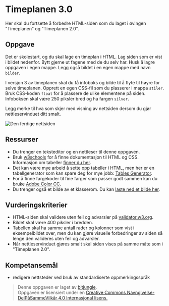 Timeplanen 3.0
==============
Her skal du fortsette å forbedre HTML-siden som du laget i øvingen "Timeplanen" og "Timeplanen 2.0".

Oppgave
-------
Det er skolestart, og du skal lage en timeplan i HTML. Lag siden som er vist i bildet nedenfor. Bytt gjerne ut fagene med de du selv har. Husk å lagre oppgaven i egen mappe. Legg også bildet i en egen mappe med navn `bilder`.

I versjon 3 av timeplanen skal du få infoboks og bilde til å flyte til høyre for selve timeplanen. Opprett en egen CSS-fil som du plasserer i mappa `stiler`. Bruk CSS-koden `float` for å plassere de ulike elementene på siden. Infoboksen skal være 250 piksler bred og ha fargen `silver`.

Legg merke til hva som skjer med visning av nettsiden dersom du gjør nettleservinduet ditt smalt.


![Den ferdige nettsiden](https://raw.githubusercontent.com/fagstoff/IT1/master/img/timeplan3.png)


Ressurser
---------
* Du trenger en teksteditor og en nettleser til denne oppgaven. 
* Bruk [w3schools](http://www.w3schools.com/) for å finne dokumentasjon til HTML og CSS. Informasjon om tabeller [finner du her](http://www.w3schools.com/tags/tag_table.asp).
* Det kan være mye arbeid å sette opp tabeller i HTML, men her er en tabellgenerator som kan spare deg for mye jobb: [Tables Generator](http://www.tablesgenerator.com/html_tables).
* For å finne fargekoder til fine farger som passer godt sammen kan du bruke [Adobe Color CC](https://color.adobe.com/nb/create/color-wheel/).
* Du trenger også et bilde av et klasserom. Du kan [laste ned et bilde her](https://commons.wikimedia.org/wiki/File:Andrew_Classroom_De_La_Salle_University.jpeg).

Vurderingskriterier
-------------------
* HTML-siden skal validere uten feil og advarsler på [validator.w3.org](https://validator.w3.org/).
* Bildet skal være 400 piksler i bredden.
* Tabellen skal ha samme antall rader og kolonner som vist i eksempelbildet over, men du kan gjøre visuelle forbedringer av siden så lenge den valideres uten feil og advarsler.
* Når nettleservinduet gjøres smalt skal siden vises på samme måte som i "Timeplanen 2.0".

Kompetansemål
-------------
* redigere nettsteder ved bruk av standardiserte oppmerkingsspråk

>Denne oppgaven er laget av [bitjungle](https://github.com/bitjungle).  
>Oppgaven er lisensiert under en
>[Creative Commons Navngivelse-DelPåSammeVilkår 4.0 Internasjonal lisens.
](http://creativecommons.org/licenses/by-sa/4.0/)
